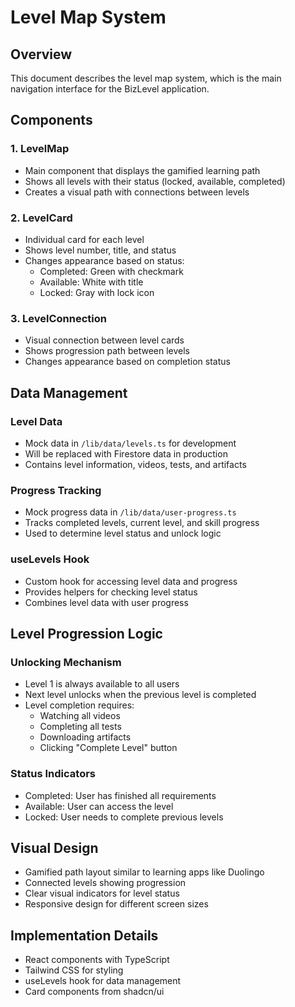 # Level Map System

## Overview
This document describes the level map system, which is the main navigation interface for the BizLevel application.

## Components

### 1. LevelMap
- Main component that displays the gamified learning path
- Shows all levels with their status (locked, available, completed)
- Creates a visual path with connections between levels

### 2. LevelCard
- Individual card for each level
- Shows level number, title, and status
- Changes appearance based on status:
  - Completed: Green with checkmark
  - Available: White with title
  - Locked: Gray with lock icon

### 3. LevelConnection
- Visual connection between level cards
- Shows progression path between levels
- Changes appearance based on completion status

## Data Management

### Level Data
- Mock data in `/lib/data/levels.ts` for development
- Will be replaced with Firestore data in production
- Contains level information, videos, tests, and artifacts

### Progress Tracking
- Mock progress data in `/lib/data/user-progress.ts`
- Tracks completed levels, current level, and skill progress
- Used to determine level status and unlock logic

### useLevels Hook
- Custom hook for accessing level data and progress
- Provides helpers for checking level status
- Combines level data with user progress

## Level Progression Logic

### Unlocking Mechanism
- Level 1 is always available to all users
- Next level unlocks when the previous level is completed
- Level completion requires:
  - Watching all videos
  - Completing all tests
  - Downloading artifacts
  - Clicking "Complete Level" button

### Status Indicators
- Completed: User has finished all requirements
- Available: User can access the level
- Locked: User needs to complete previous levels

## Visual Design
- Gamified path layout similar to learning apps like Duolingo
- Connected levels showing progression
- Clear visual indicators for level status
- Responsive design for different screen sizes

## Implementation Details
- React components with TypeScript
- Tailwind CSS for styling
- useLevels hook for data management
- Card components from shadcn/ui 